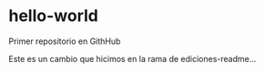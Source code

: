 # hello-world
Primer repositorio en GithHub


Este es un cambio que hicimos en la rama de ediciones-readme...
